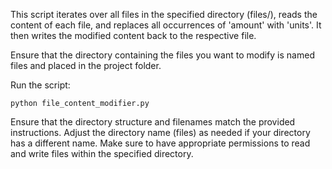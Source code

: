This script iterates over all files in the specified directory (files/), reads the content of each file, and replaces all occurrences of 'amount' with 'units'. It then writes the modified content back to the respective file.

Ensure that the directory containing the files you want to modify is named files and placed in the project folder.

Run the script:

``python file_content_modifier.py``

Ensure that the directory structure and filenames match the provided instructions. Adjust the directory name (files) as needed if your directory has a different name. Make sure to have appropriate permissions to read and write files within the specified directory.
